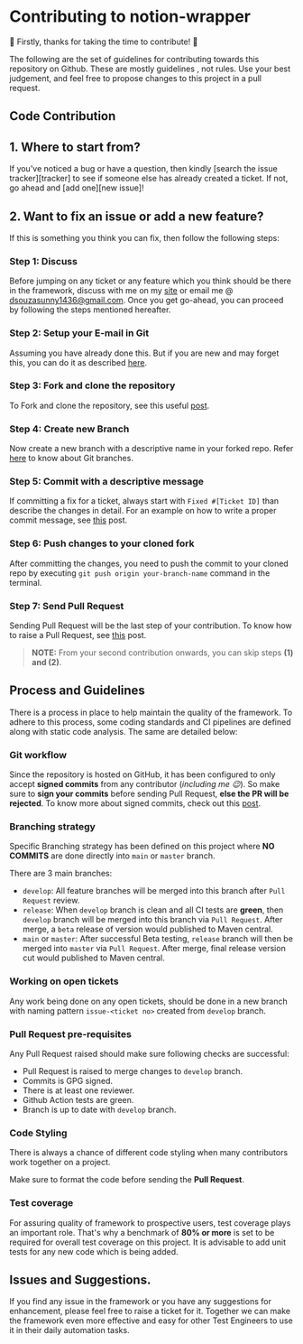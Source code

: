 # Contributing to notion-wrapper

🙌 Firstly, thanks for taking the time to contribute! 🙌

The following are the set of guidelines for contributing towards this repository on Github. These are mostly guidelines
, not rules. Use your best judgement, and feel free to propose changes to this project in a pull request.

## Code Contribution

## 1. Where to start from?

If you've noticed a bug or have a question, then kindly [search the issue tracker][tracker] to see if someone
else has already created a ticket. If not, go ahead and [add one][new issue]!

## 2. Want to fix an issue or add a new feature?

If this is something you think you can fix, then follow the following steps:

### Step 1: Discuss

Before jumping on any ticket or any feature which you think should be there in the framework, discuss with me on my [site][] or email me @ dsouzasunny1436@gmail.com. Once you get go-ahead, you can proceed by following the steps mentioned hereafter.

### Step 2: Setup your E-mail in Git

Assuming you have already done this. But if you are new and may forget this, you can do it as described [here][setup].

### Step 3: Fork and clone the repository

To Fork and clone the repository, see this useful [post][fork].

### Step 4: Create new Branch

Now create a new branch with a descriptive name in your forked repo. Refer [here][branch] to know about Git branches.

### Step 5: Commit with a descriptive message

If committing a fix for a ticket, always start with `Fixed #[Ticket ID]` than describe the changes in detail.
For an example on how to write a proper commit message, see [this][commitHelp] post.

### Step 6: Push changes to your cloned fork

After committing the changes, you need to push the commit to your cloned repo by executing `git push origin your-branch-name` command in the terminal.

### Step 7: Send Pull Request

Sending Pull Request will be the last step of your contribution. To know how to raise a Pull Request, see [this][pr] post.

> **NOTE:** From your second contribution onwards, you can skip steps **(1) and (2)**.

## Process and Guidelines

There is a process in place to help maintain the quality of the framework. To adhere to this process, some coding standards and CI pipelines are defined along with static code analysis. The same are detailed below:

### Git workflow

Since the repository is hosted on GitHub, it has been configured to only accept **signed commits** from any
contributor (_including me :wink:_). So make sure to **sign your commits** before sending Pull Request, **else the
PR will be rejected**. To know more about signed commits, check out this [post][sign-commit].

### Branching strategy

Specific Branching strategy has been defined on this project where **NO COMMITS** are done directly into `main` or `master` branch.

There are 3 main branches:
- `develop`: All feature branches will be merged into this branch after `Pull Request` review.
- `release`: When `develop` branch is clean and all CI tests are **green**, then `develop` branch will be merged into this branch via `Pull Request`. After merge, a `beta` release of version would published to Maven central.
- `main` or `master`: After successful Beta testing, `release` branch will then be merged into `master` via `Pull Request`. After merge, final release version cut would published to Maven central.

### Working on open tickets

Any work being done on any open tickets, should be done in a new branch with naming pattern `issue-<ticket no>` created from `develop` branch.

### Pull Request pre-requisites

Any Pull Request raised should make sure following checks are successful:
- Pull Request is raised to merge changes to `develop` branch.
- Commits is GPG signed.
- There is at least one reviewer.
- Github Action tests are green.
- Branch is up to date with `develop` branch.

### Code Styling

There is always a chance of different code styling when many contributors work together on a project.

Make sure to format the code before sending the **Pull Request**.

### Test coverage

For assuring quality of framework to prospective users, test coverage plays an important role. That's why a benchmark of **80% or more** is set to be required for overall test coverage on this project. It is advisable to add unit tests for any new code which is being added.

[comment]: <> (### SonarCloud Code Quality monitoring)

[comment]: <> (For each commit to any of the branches described above, CI will also execute static code analysis.)

## Issues and Suggestions.

If you find any issue in the framework or you have any suggestions for enhancement, please feel free to raise a ticket for it. Together we can make the framework even more effective and easy for other Test Engineers to use it in their daily automation tasks.

[sign-commit]: https://help.github.com/en/articles/signing-commits
[fork]: https://help.github.com/articles/fork-a-repo/
[branch]: https://www.atlassian.com/git/tutorials/using-branches
[setup]: https://help.github.com/articles/setting-your-commit-email-address-in-git
[commitHelp]: https://github.com/erlang/otp/wiki/Writing-good-commit-messages
[pr]: https://help.github.com/articles/creating-a-pull-request
[site]: https://sunnydsouza.com